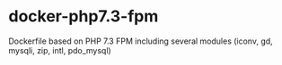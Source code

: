# docker-php7.3-fpm
Dockerfile based on PHP 7.3 FPM including several modules (iconv, gd, mysqli, zip, intl, pdo_mysql)
